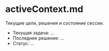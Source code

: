 # activeContext.md

Текущие цели, решения и состояние сессии.

- Текущая задача: ...
- Последнее решение: ...
- Статус: ... 